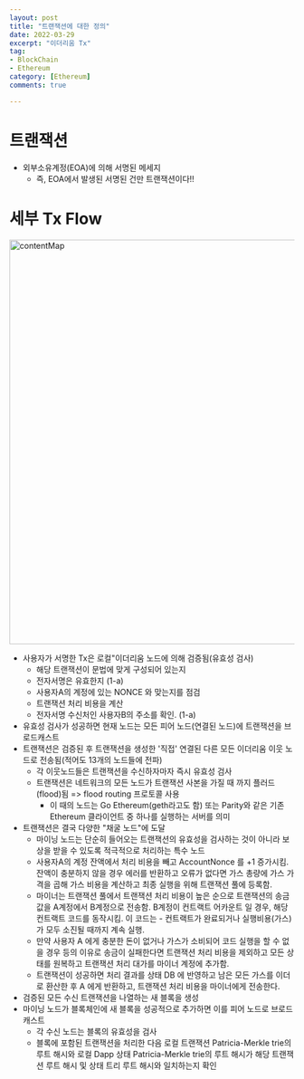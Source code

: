 ```yaml
---
layout: post
title: "트랜잭션에 대한 정의"
date: 2022-03-29
excerpt: "이더리움 Tx"
tag:
- BlockChain
- Ethereum
category: [Ethereum]
comments: true

---
```



# 트랜잭션

- 외부소유계정(EOA)에 의해 서명된 메세지
  - 즉, EOA에서 발생된 서명된 건만 트랜잭션이다!!


# 세부 Tx Flow

<img width="715" alt="contentMap" src="https://user-images.githubusercontent.com/45926066/160779317-2f9132c7-3907-45c5-a296-5a8ad129d038.png">


- 사용자가 서명한 Tx은 로컬"이더리움 노드에 의해 검증됨(유효성 검사)
  - 해당 트랜잭션이 문법에 맞게 구성되어 있는지
  - 전자서명은 유효한지 (1-a)
  - 사용자A의 계정에 있는 NONCE 와 맞는지를 점검
  - 트랜잭션 처리 비용을 계산
  - 전자서명 수신처인 사용자B의 주소를 확인. (1-a)
- 유효성 검사가 성공하면 현재 노드는 모든 피어 노드(연결된 노드)에 트랜잭션을 브로드캐스트
- 트랜잭션은 검증된 후 트랜잭션을 생성한 '직접' 연결된 다른 모든 이더리움 이웃 노드로 전송됨(적어도 13개의 노드들에 전파)
  - 각 이웃노드들은 트랜잭션을 수신하자마자 즉시 유효성 검사
  - 트랜잭션은 네트워크의 모든 노드가 트랜잭션 사본을 가질 때 까지 플러드(flood)됨 => flood routing 프로토콜 사용
    - 이 때의 노드는 Go Ethereum(geth라고도 함) 또는 Parity와 같은 기존 Ethereum 클라이언트 중 하나를 실행하는 서버를 의미
- 트랜잭션은 결국 다양한 "채굴 노드"에 도달
  - 마이닝 노드는 단순히 들어오는 트랜잭션의 유효성을 검사하는 것이 아니라 보상을 받을 수 있도록 적극적으로 처리하는 특수 노드
  - 사용자A의 계정 잔액에서 처리 비용을 빼고 AccountNonce 를 +1 증가시킴. 잔액이 충분하지 않을 경우 에러를 반환하고 오류가 없다면 가스 총량에 가스 가격을 곱해 가스 비용을 계산하고 최종 실행을 위해 트랜잭션 풀에 등록함.
  - 마이너는 트랜잭션 풀에서 트랜잭션 처리 비용이 높은 순으로 트랜잭션의 송금값을 A계정에서 B계정으로 전송함. B계정이 컨트랙트 어카운트 일 경우, 해당 컨트랙트 코드를 동작시킴. 이 코드는 - 컨트랙트가 완료되거나 실행비용(가스)가 모두 소진될 때까지 계속 실행.
  - 만약 사용자 A 에게 충분한 돈이 없거나 가스가 소비되어 코드 실행을 할 수 없을 경우 등의 이유로 송금이 실패한다면 트랜잭션 처리 비용을 제외하고 모든 상태를 원복하고 트랜잭션 처리 대가를 마이너 계정에 추가함.
  - 트랜잭션이 성공하면 처리 결과를 상태 DB 에 반영하고 남은 모든 가스를 이더로 환산한 후 A 에게 반환하고, 트랜잭션 처리 비용을 마이너에게 전송한다.
- 검증된 모든 수신 트랜잭션을 나열하는 새 블록을 생성
- 마이닝 노드가 블록체인에 새 블록을 성공적으로 추가하면 이를 피어 노드로 브로드캐스트 
  - 각 수신 노드는 블록의 유효성을 검사
  - 블록에 포함된 트랜잭션을 처리한 다음 로컬 트랜잭션 Patricia-Merkle trie의 루트 해시와 로컬 Dapp 상태 Patricia-Merkle trie의 루트 해시가 해당 트랜잭션 루트 해시 및 상태 트리 루트 해시와 일치하는지 확인